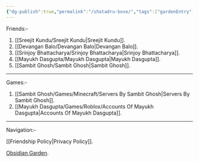 ```yaml
---
{"dg-publish":true,"permalink":"/shatadru-bose/","tags":["gardenEntry"]}
---
```


Friends:-
1. [[Sreejit Kundu/Sreejit Kundu\|Sreejit Kundu]].
2. [[Devangan Balo/Devangan Balo\|Devangan Balo]].
3. [[Srinjoy Bhattacharya/Srinjoy Bhattacharya\|Srinjoy Bhattacharya]].
4. [[Mayukh Dasgupta/Mayukh Dasgupta\|Mayukh Dasgupta]].
5. [[Sambit Ghosh/Sambit Ghosh\|Sambit Ghosh]].
---
Games:-
1. [[Sambit Ghosh/Games/Minecraft/Servers By Sambit Ghosh\|Servers By Sambit Ghosh]].
2. [[Mayukh Dasgupta/Games/Roblox/Accounts Of Mayukh Dasgupta\|Accounts Of Mayukh Dasgupta]].

---
Navigation:-

[[Friendship Policy\|Privacy Policy]].

[Obsidian Garden](https://digitalgarden-obsidian-shatadru.netlify.app/).